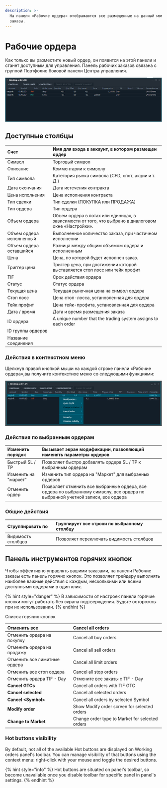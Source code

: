 ```yaml
---
description: >-
  На панели «Рабочие ордера» отображаются все размещенные на данный момент
  заказы.
---
```


# Рабочие ордера

Как только вы разместите новый ордер, он появится на этой панели и станет доступным для управления. Панель рабочих заказов связана с группой Портфолио боковой панели Центра управления.

![&#x41E;&#x431;&#x449;&#x438;&#x439; &#x432;&#x438;&#x434; &#x43F;&#x430;&#x43D;&#x435;&#x43B;&#x438; &#xAB;&#x420;&#x430;&#x431;&#x43E;&#x447;&#x438;&#x435; &#x43E;&#x440;&#x434;&#x435;&#x440;&#x430;&#xBB;](../.gitbook/assets/workingorders.png)

## Доступные столбцы

| Счет | Имя для входа в аккаунт, в котором размещен ордер |
| :--- | :--- |
| Символ | Торговый символ |
| Описание | Комментарии к символу |
| Тип символа | Категория рынка символа \(CFD, спот, акции и т. Д.\) |
| Дата окончания  | Дата истечения контракта |
| Цена исполнения | Цена исполнения  контракта |
| Тип сделки | Тип сделки \(ПОКУПКА или ПРОДАЖА\) |
| Тип ордера | Тип ордера |
| Объем ордера | Объем ордера в лотах или единицах, в зависимости от того, что выбрано в диалоговом окне «Настройки». |
| Объем ордера исполненный | Выполненное количество заказа, при частичном исполнении |
| Объем ордера оставшийся | Разница между общим объемом ордера и исполненным |
| Цена | Цена, по которой будет исполнен заказ. |
| Триггер цена | Триггер цена, при достижении которой выставляется стоп лосс или тейк профит |
| TIF | Срок действия ордера |
| Статус | Статус ордера |
| Текущая цена | Текущая рыночная цена на символ ордера |
| Стоп лосс | Цена стоп-лосса, установленная для ордера |
| Тейк профит | Цена тейк-профита, установленная для ордера |
| Дата / время | Дата и время размещения заказа |
| ID ордера | A unique number that the trading system assigns to each order |
| ID группы ордеров |  |
| Название соединения |  |

### Действия в контекстном меню

Щелкнув правой кнопкой мыши на каждой строке панели «Рабочие ордера», ​​вы получите контекстное меню со следующими функциями:

![&#x424;&#x443;&#x43D;&#x43A;&#x446;&#x438;&#x438; &#x43A;&#x43E;&#x43D;&#x442;&#x435;&#x43A;&#x441;&#x442;&#x430;](../.gitbook/assets/workingordersconextmenuselected.png)

### Действия по выбранным ордерам

| Изменить порядок | Вызывает экран модификации, позволяющий изменять параметры ордеров |
| :--- | :--- |
| Быстрый SL / TP | Позволяет быстро добавлять ордера SL / TP к выбранным ордерам |
| Изменить на "маркет" | Изменить тип ордера на "Маркет" для выбранных ордеров |
| Отменить ордер | Позволяет отменить все выбранные ордера, все ордера по выбранному символу, все ордера по выбранной учетной записи, все ордера |

### Общие действия

| Сгруппировать по | Группирует все строки по выбранному столбцу |
| :--- | :--- |
| Видимость столбцов | Позволяет переключать видимость столбцов |

## Панель инструментов горячих кнопок

Чтобы эффективно управлять вашими заказами, на панели Рабочие заказы есть панель горячих кнопок. Это позволяет трейдеру выполнять наиболее важные действия с каждым, несколькими или всеми доступными ордерами в один клик.

{% hint style="danger" %}
В зависимости от настроек панели горячие кнопки могут работать без экрана подтверждения. Будьте осторожны при их использовании.
{% endhint %}

Список горячих кнопок

| Отменить все | Cancel all orders |
| :--- | :--- |
| Отменить ордера на покупку | Cancel all buy orders |
| Отменить ордера на продажу | Cancel all sell orders |
| Отменить все лимитные ордера | Cancel all limit orders |
| Отменить все стоп ордера | Cancel all stop orders |
| Отменить ордера TIF -  Day | Отмените все заказы с  TIF -  Day |
| **Cancel GTCs** | Cancel all orders with TIF GTC |
| **Cancel selected** | Cancel all selected orders |
| **Cancel &lt;Symbol&gt;** | Cancel all orders by selected Symbol |
| **Modify order** | Show Modify order screen for selected orders |
| **Change to Market** | Change order type to Market for selected orders |

### Hot buttons visibility

By default, not all of the available Hot buttons are displayed on Working orders panel's toolbar. You can manage visibility of that buttons using the context menu: right-click with your mouse and toggle the desired buttons.

{% hint style="info" %}
Hot buttons are situated on panel's toolbar, so become unavailable once you disable toolbar for specific panel in panel's settings.
{% endhint %}

